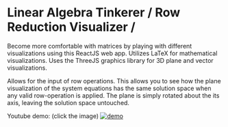 # Linear Algebra Tinkerer / Row Reduction Visualizer / 
Become more comfortable with matrices by playing with different visualizations using this ReactJS web app. 
Utilizes LaTeX for mathematical visualizations. Uses the ThreeJS graphics library for 3D plane and vector visualizations.

Allows for the input of row operations. This allows you to see how the plane visualization of the system equations has the same solution space when any valid row-operation is applied. The plane is simply rotated about the its axis, leaving the solution space untouched.

Youtube demo: (click the image) 
[![demo](http://img.youtube.com/vi/oAWXrd2ZFjA/0.jpg)](https://www.youtube.com/watch?v=oAWXrd2ZFjA "Row reduce vis")


